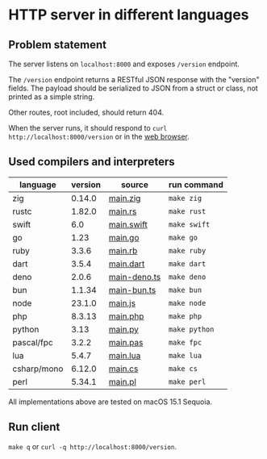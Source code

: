 # HTTP server in different languages

## Problem statement

The server listens on `localhost:8000` and exposes `/version` endpoint.

The `/version` endpoint returns a RESTful JSON response with the "version"
fields. The payload should be serialized to JSON from a struct or class,
not printed as a simple string.

Other routes, root included, should return 404.

When the server runs, it should respond to `curl http://localhost:8000/version`
or in the [web browser](http://localhost:8000/version).

## Used compilers and interpreters

| language | version | source | run command |
| --- | --- | --- | --- |
| zig |  0.14.0 | [main.zig](./main.zig) | `make zig` |
| rustc |  1.82.0 | [main.rs](./main.rs) | `make rust` |
| swift |  6.0 | [main.swift](./main.swift) | `make swift` |
| go |  1.23 | [main.go](./main.go) | `make go` |
| ruby |  3.3.6 | [main.rb](./main.rb) | `make ruby` |
| dart |  3.5.4 | [main.dart](./main.dart) | `make dart` |
| deno |  2.0.6 | [main-deno.ts](./main-deno.ts) | `make deno` |
| bun |  1.1.34 | [main-bun.ts](./main-bun.ts) | `make bun` |
| node |  23.1.0 | [main.js](./main.js) | `make node` |
| php |  8.3.13 | [main.php](./main.php) | `make php` |
| python |  3.13 | [main.py](./main.py) | `make python` |
| pascal/fpc | 3.2.2 | [main.pas](./main.pas) | `make fpc` |
| lua |  5.4.7 | [main.lua](./main.lua) | `make lua` |
| csharp/mono | 6.12.0 | [main.cs](./main.cs) | `make cs` |
| perl | 5.34.1 | [main.pl](./main.pl) | `make perl` |

All implementations above are tested on macOS 15.1 Sequoia.

## Run client

`make q` or `curl -q http://localhost:8000/version`.
